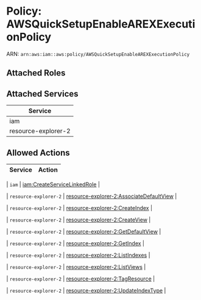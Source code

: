 # Policy: AWSQuickSetupEnableAREXExecutionPolicy

ARN: `arn:aws:iam::aws:policy/AWSQuickSetupEnableAREXExecutionPolicy`

## Attached Roles

## Attached Services

| Service |
|---------|
| iam |
| resource-explorer-2 |

## Allowed Actions

| Service | Action |
|:-------:|--------|

| `iam` | [iam:CreateServiceLinkedRole](../actions.md#iam:createservicelinkedrole) |

| `resource-explorer-2` | [resource-explorer-2:AssociateDefaultView](../actions.md#resource-explorer-2:associatedefaultview) |

| `resource-explorer-2` | [resource-explorer-2:CreateIndex](../actions.md#resource-explorer-2:createindex) |

| `resource-explorer-2` | [resource-explorer-2:CreateView](../actions.md#resource-explorer-2:createview) |

| `resource-explorer-2` | [resource-explorer-2:GetDefaultView](../actions.md#resource-explorer-2:getdefaultview) |

| `resource-explorer-2` | [resource-explorer-2:GetIndex](../actions.md#resource-explorer-2:getindex) |

| `resource-explorer-2` | [resource-explorer-2:ListIndexes](../actions.md#resource-explorer-2:listindexes) |

| `resource-explorer-2` | [resource-explorer-2:ListViews](../actions.md#resource-explorer-2:listviews) |

| `resource-explorer-2` | [resource-explorer-2:TagResource](../actions.md#resource-explorer-2:tagresource) |

| `resource-explorer-2` | [resource-explorer-2:UpdateIndexType](../actions.md#resource-explorer-2:updateindextype) |

